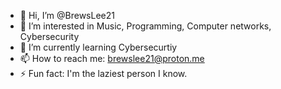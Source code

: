 - 👋 Hi, I’m @BrewsLee21
- 👀 I’m interested in Music, Programming, Computer networks, Cybersecurity
- 🌱 I’m currently learning Cybersecurtiy
- 📫 How to reach me:
    brewslee21@proton.me
- ⚡ Fun fact: I'm the laziest person I know.

<!---
BrewsLee21/BrewsLee21 is a ✨ special ✨ repository because its `README.md` (this file) appears on your GitHub profile.
You can click the Preview link to take a look at your changes.
--->
